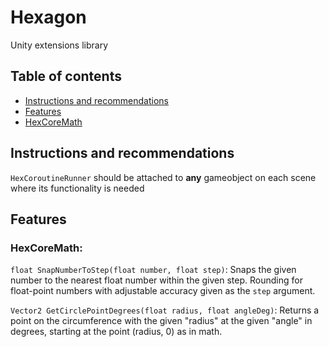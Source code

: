 # Hexagon

Unity extensions library

## Table of contents

- [Instructions and recommendations](##Instructions-and-recommendations)
- [Features](##Features)
- [HexCoreMath](###HexCoreMath)

## Instructions and recommendations

```HexCoroutineRunner``` should be attached to **any** gameobject on each scene where its functionality is needed

## Features

### HexCoreMath:

```float SnapNumberToStep(float number, float step)```: Snaps the given number to the nearest float number within the given step. Rounding for float-point numbers with adjustable accuracy given as the ```step``` argument.

```Vector2 GetCirclePointDegrees(float radius, float angleDeg)```: Returns a point on the circumference with the given "radius" at the given "angle" in degrees, starting at the point (radius, 0) as in math.